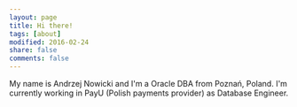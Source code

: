 ```yaml
---
layout: page
title: Hi there!
tags: [about]
modified: 2016-02-24
share: false
comments: false
---
```


My name is Andrzej Nowicki and I'm a Oracle DBA from Poznań, Poland. I'm currently working in PayU (Polish payments provider) as Database Engineer.
